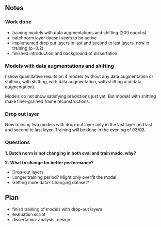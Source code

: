 ## Notes ##
### Work done
* training models with data augmentations and shifting (200 epochs)
* batchnorm layer doesnt seem to be active
* implemented drop out layers in last and second to last layers, now in training (p=0.2)
* finished introduction and background of dissertation

### Models with data augmentations and shifting

I show quantitative results on 4 models (without any data augmentation or shifting, with shifting, with data augmentation, with shifting and data augmentation).

Models do not show satisfying predictions just yet. But models with shifting make finer-grained frame reconstructions.

### Drop out layer

Now training two models with drop-out layer only in the last layer and last and second to last layer. Training will be done in the evening of 03/03.

### Questions
__1. Batch norm is not changing in both eval and train mode, why?__


__2. What to change for better performance?__
* Drop-out layers
* Longer training period? Might only overfit the model
* Getting more data? Changing dataset?

## Plan ##
* finish training of models with drop-out layers
* evaluation script
* dissertation: analysis, design

